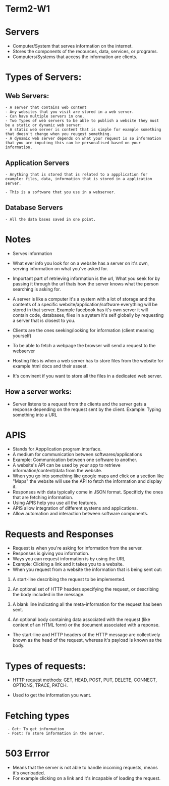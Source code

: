# Term2-W1
# Servers

- Computer/System that serves information on the internet.
- Stores the components of the recources, data, services, or programs.
- Computers/Systems that access the information are clients.

# Types of Servers:
## Web Servers:
    - A server that contains web content
    - Any websites that you visit are stored in a web server.
    - Can have multiple servers in one.
    - Two Types of web servers to be able to publish a website they must be a static or dynamic web server:
    - A static web server is content that is simple for example something that doesn't change when you reuqest something.
    - A dynamic web server depends on what your request is so information that you are inputing this can be personalised based on your information. 
##  Application Servers
    - Anything that is stored that is related to a appplication for example: files, data, information that is stored in a application server.

    - This is a software that you use in a webserver.
## Database Servers
    - All the data bases saved in one point.

# Notes

- Serves information

- What ever info you look for on a website has a server on it's own, serving information on what you've asked for. 

- Important part of retrieving information is the url, What you seek for by passing it through the url thats how the server knows what the person searching is asking for.

- A server is like a computer it's a system with a lot of storage and the contents of a specific website/application/software everything will be stored in that server. Example facebook has it's own server it will contain code, databases, files in a system it's self globally by requesting a server that is closest to you.

- Clients are the ones seeking/looking for information (client meaning yourself) 

- To be able to fetch a webpage the browser will send a request to the webserver 

- Hosting files is when a web server has to store files from the website for example html docs and their assest.

- It's convinent if you want to store all the files in a dedicated web server. 

## How a server works:

- Server listens to a request from the clients and the server gets a response depending on the request sent by the client. Example: Typing something into a URL 

# APIS

- Stands for Appplication program interface.
- A medium for communication between softwares/applications
- Example: Communication between one software to another.
- A website's API can be used by your app to retrieve information/content/data from the website. 
- When you go into something like google maps and click on a section like "Maps" the website will use the API to fetch the information and display it.
- Responses with data typically come in JSON format. Specificly the ones that are fetching information.
- Using APIS help you use all the features. 
- APIS allow integration of different systems and applications.
- Allow automation and interaction between software components.

# Requests and Responses

- Request is when you're asking for information from the server.
- Responses is giving you information.
- Ways you can request information is by using the URL
- Example: Clicking a link and it takes you to a website.
- When you request from a website the information that is being sent out: 
1. A start-line describing the request to be implemented. 

2. An optional set of HTTP headers specifying the request, or describing the body included in the message. 

3. A blank line indicating all the meta-information for the request has been sent.

4. An optional body containing data associated with the request (like content of an HTML form) or the document associated with a reponse.

- The start-line and HTTP headers of the HTTP message are collectively known as the head of the request, whereas it's payload is known as the body.
 
 # Types of requests:

 - HTTP request methods: GET, HEAD, POST, PUT, DELETE, CONNECT, OPTIONS, TRACE, PATCH.

- Used to get the information you want.

# Fetching types
     - Get: To get information
     - Post: To store information in the server.

# 503 Errror
- Means that the server is not able to handle incoming requests, means it's overloaded. 
- For example clicking on a link and it's incapable of loading the request. 